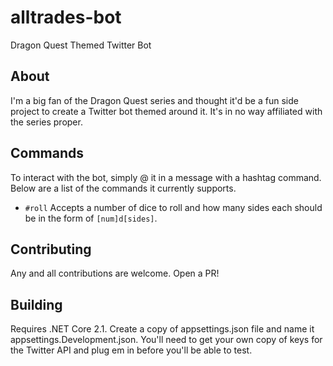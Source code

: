 # alltrades-bot
Dragon Quest Themed Twitter Bot

## About
I'm a big fan of the Dragon Quest series and thought it'd be a fun side project to create a Twitter bot themed around it. It's in no way affiliated with the series proper.

## Commands
To interact with the bot, simply @ it in a message with a hashtag command. Below are a list of the commands it currently supports.

* `#roll` Accepts a number of dice to roll and how many sides each should be in the form of `[num]d[sides]`.

## Contributing
Any and all contributions are welcome. Open a PR!

## Building
Requires .NET Core 2.1. Create a copy of appsettings.json file and name it appsettings.Development.json. You'll need to get your own copy of keys for the Twitter API and plug em in before you'll be able to test.

